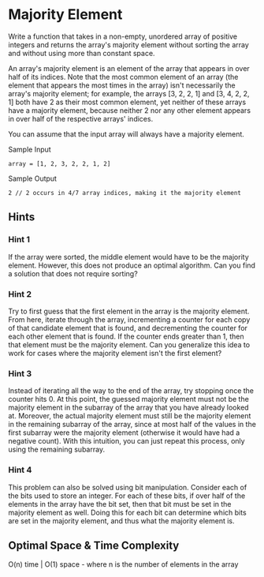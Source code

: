 # Majority Element

Write a function that takes in a non-empty, unordered array of positive integers and returns the array's majority element without sorting the array and without using more than constant space.

An array's majority element is an element of the array that appears in over half of its indices. Note that the most common element of an array (the element that appears the most times in the array) isn't necessarily the array's majority element; for example, the arrays [3, 2, 2, 1] and [3, 4, 2, 2, 1] both have 2 as their most common element, yet neither of these arrays have a majority element, because neither 2 nor any other element appears in over half of the respective arrays' indices.

You can assume that the input array will always have a majority element.

Sample Input

```
array = [1, 2, 3, 2, 2, 1, 2]
```

Sample Output

```
2 // 2 occurs in 4/7 array indices, making it the majority element
```

## Hints

### Hint 1

If the array were sorted, the middle element would have to be the majority element. However, this does not produce an optimal algorithm. Can you find a solution that does not require sorting?

### Hint 2

Try to first guess that the first element in the array is the majority element. From here, iterate through the array, incrementing a counter for each copy of that candidate element that is found, and decrementing the counter for each other element that is found. If the counter ends greater than 1, then that element must be the majority element. Can you generalize this idea to work for cases where the majority element isn't the first element?

### Hint 3

Instead of iterating all the way to the end of the array, try stopping once the counter hits 0. At this point, the guessed majority element must not be the majority element in the subarray of the array that you have already looked at. Moreover, the actual majority element must still be the majority element in the remaining subarray of the array, since at most half of the values in the first subarray were the majority element (otherwise it would have had a negative count). With this intuition, you can just repeat this process, only using the remaining subarray.

### Hint 4

This problem can also be solved using bit manipulation. Consider each of the bits used to store an integer. For each of these bits, if over half of the elements in the array have the bit set, then that bit must be set in the majority element as well. Doing this for each bit can determine which bits are set in the majority element, and thus what the majority element is.

## Optimal Space & Time Complexity

O(n) time | O(1) space - where n is the number of elements in the array

